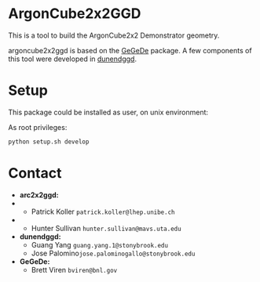 # ArgonCube2x2GGD

This is a tool to build the ArgonCube2x2 Demonstrator geometry.

argoncube2x2ggd is based on the [GeGeDe](https://github.com/brettviren/gegede) package. A few components of this tool were developed in [dunendggd](https://github.com/gyang9/dunendggd).

# Setup
This package could be installed as user, on unix environment:

As root privileges:
```bash
python setup.sh develop
```

# Contact
* **arc2x2ggd:**
* * Patrick Koller `patrick.koller@lhep.unibe.ch` 
* * Hunter Sullivan `hunter.sullivan@mavs.uta.edu`
* **dunendggd:**
  * Guang Yang `guang.yang.1@stonybrook.edu`
  * Jose Palomino`jose.palominogallo@stonybrook.edu`
* **GeGeDe:**
  * Brett Viren `bviren@bnl.gov`
